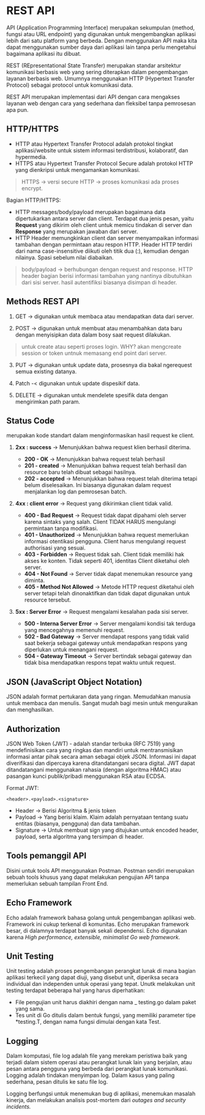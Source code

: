 <h1> REST API </h1>

API (Application Programming Interface) merupakan sekumpulan (method, fungsi atau URL endpoint) yang digunakan untuk mengembangkan aplikasi lebih dari satu platform yang berbeda. Dengan menggunakan API maka kita dapat menggunakan sumber daya dari aplikasi lain tanpa perlu mengetahui bagaimana aplikasi itu dibuat.

REST (REpresentational State Transfer) merupakan standar arsitektur komunikasi berbasis web yang sering diterapkan dalam pengembangan layanan berbasis web. Umumnya menggunakan HTTP (Hypertext Transfer Protocol) sebagai protocol untuk komunikasi data.

REST API merupakan implementasi dari API dengan cara mengakses layanan web dengan cara yang sederhana dan fleksibel tanpa pemrosesan apa pun. 

<h2> HTTP/HTTPS </h2>

* HTTP atau Hypertext Transfer Protocol adalah protokol tingkat aplikasi/website untuk sistem informasi terdistribusi, kolaboratif, dan hypermedia.
* HTTPS atau Hypertext Transfer Protocol Secure adalah protokol HTTP yang dienkripsi untuk mengamankan komunikasi. 

> HTTPS -> versi secure HTTP -> proses komunikasi ada proses encrypt.

Bagian HTTP/HTTPS:
* HTTP messages/body/payload merupakan bagaimana data dipertukarkan antara server dan client. Terdapat dua jenis pesan, yaitu **Request** yang dikirim oleh client untuk memicu tindakan di server dan **Response** yang merupakan jawaban dari server.
* HTTP Header memungkinkan client dan server menyampaikan informasi tambahan dengan permintaan atau respon HTTP. Header HTTP terdiri dari nama case-insensitive diikuti oleh titik dua (:), kemudian dengan nilainya. Spasi sebelum nilai diabaikan.

> body/payload -> berhubungan dengan request and response.
> HTTP header bagian berisi informasi tambahan yang nantinya dibutuhkan dari sisi server. hasil autentifiksi biasanya disimpan di header.

<h2> Methods REST API </h2>

1. GET -> digunakan untuk membaca atau mendapatkan data dari server.

2. POST -> digunakan untuk membuat atau menambahkan data baru dengan menyisipkan data dalam bosy saat request dilakukan.
> untuk create atau seperti proses login. WHY? akan mengcreate session or token untnuk memasang end point dari server.

3. PUT -> digunakan untuk update data, prosesnya dia bakal ngerequest semua existing datanya.

4. Patch -< digunakan untuk update dispesikif data.

5. DELETE -> digunakan untuk mendelete spesifik data dengan mengirimkan path param. 

<h2> Status Code </h2>

merupakan kode standart dalam menginformasikan hasil request ke client.

1. **2xx : success** -> Menunjukkan bahwa request klien berhasil diterima.
    * **200 - OK** -> Menunjukkan bahwa request telah berhasil
    * **201 - created** -> Menunjukkan bahwa request telah berhasil dan resource baru telah dibuat sebagai hasilnya.
    * **202 - accepted** -> Menunjukkan bahwa request telah diterima tetapi belum diselesaikan. Ini biasanya digunakan dalam request menjalankan log dan pemrosesan batch.

2. **4xx : client error** -> Request yang dikirimkan client tidak valid.
    * **400 - Bad Request** -> Request tidak dapat dipahami oleh server karena sintaks yang salah. Client TIDAK HARUS mengulangi permintaan tanpa modifikasi.
    * **401 - Unauthorized** -> Menunjukkan bahwa request memerlukan informasi otentikasi pengguna. Client harus mengulangi request authorisasi yang sesuai.
    * **403 - Forbidden** -> Request tidak sah. Client tidak memiliki hak akses ke konten. Tidak seperti 401, identitas Client diketahui oleh server.
    * **404 - Not Found** -> Server tidak dapat menemukan resource yang diminta.
    * **405 - Method Not Allowed** -> Metode HTTP request diketahui oleh server tetapi telah dinonaktifkan dan tidak dapat digunakan untuk resource tersebut.

3. **5xx : Server Error** -> Request mengalami kesalahan pada sisi server.
    * **500 - Interna Server Error** -> Server mengalami kondisi tak terduga yang mencegahnya memenuhi request.
    * **502 - Bad Gateway** -> Server mendapat respons yang tidak valid saat bekerja sebagai gateway untuk mendapatkan respons yang diperlukan untuk menangani request.
    * **504 - Gateway Timeout** -> Server bertindak sebagai gateway dan tidak bisa mendapatkan respons tepat waktu untuk request.

<h2> JSON (JavaScript Object Notation) </h2>

JSON adalah format pertukaran data yang ringan. Memudahkan manusia untuk membaca dan menulis. Sangat mudah bagi mesin untuk menguraikan dan menghasilkan.

<h2> Authorization </h2>

JSON Web Token (JWT) - adalah standar terbuka (RFC 7519) yang mendefinisikan cara yang ringkas dan mandiri untuk mentransmisikan informasi antar pihak secara aman sebagai objek JSON. Informasi ini dapat diverifikasi dan dipercaya karena ditandatangani secara digital. JWT dapat ditandatangani menggunakan rahasia (dengan algoritma HMAC) atau pasangan kunci publik/pribadi menggunakan RSA atau ECDSA.

Format JWT:
```
<header>.<payload>.<signature>
```
* Header -> Berisi Algoritma & jenis token
* Payload -> Yang berisi klaim. Klaim adalah pernyataan tentang suatu entitas (biasanya, pengguna) dan data tambahan.
* Signature -> Untuk membuat sign yang ditujukan untuk encoded header, payload, serta algoritma yang tersimpan di header.

<h2> Tools pemanggil API </h2>

Disini untuk tools API menggunakan Postman. Postman sendiri merupakan sebuah tools khusus yang dapat melakukan pengujian API tanpa memerlukan sebuah tampilan Front End.

<h2> Echo Framework </h2>

Echo adalah framework bahasa golang untuk pengembangan aplikasi web. Framework ini cukup terkenal di komunitas. Echo merupakan framework besar, di dalamnya terdapat banyak sekali dependensi. Echo digunakan karena *High performance, extensible, minimalist Go web framework*.

<h2> Unit Testing </h2>

Unit testing adalah proses pengembangan perangkat lunak di mana bagian aplikasi terkecil yang dapat diuji, yang disebut unit, diperiksa secara individual dan independen untuk operasi yang tepat. Unutk melakukan unit testing terdapat beberapa hal yang harus diperhatikan:
* File pengujian unit harus diakhiri dengan nama _ testing.go dalam paket yang sama.
* Tes unit di Go ditulis dalam bentuk fungsi, yang memiliki parameter tipe *testing.T, dengan nama fungsi dimulai dengan kata Test.

<h2> Logging </h2>

Dalam komputasi, file log adalah file yang merekam peristiwa baik yang terjadi dalam sistem operasi atau perangkat lunak lain yang berjalan, atau pesan antara pengguna yang berbeda dari perangkat lunak komunikasi. Logging adalah tindakan menyimpan log. Dalam kasus yang paling sederhana, pesan ditulis ke satu file log.

Logging berfungsi untuk menemukan bug di aplikasi, menemukan masalah kinerja, dan melakukan analisis post-mortem dari *outages and security incidents.*